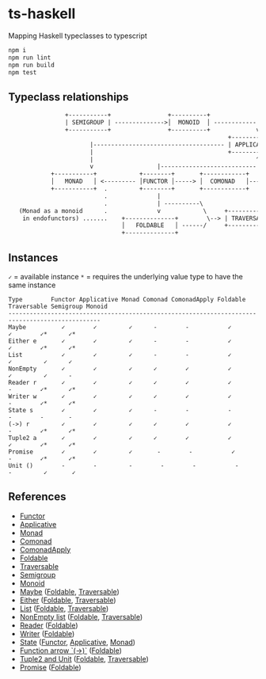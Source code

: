 # ts-haskell
Mapping Haskell typeclasses to typescript

```bash
npm i
npm run lint
npm run build
npm test
```

## Typeclass relationships

```txt
                +-----------+                +----------+                                    
                | SEMIGROUP | -------------->│  MONOID  │ ------------|  ............ (Applicative as a monoidal pattern)                
                +-----------+                +----------+             v          
                                                              +--------------+                              
                       |------------------------------------- | APPLICATIVE  │ 
                       |                                      +--------------+
                       |                                              ^
                       v                  |---------------------------|
            +-----------+            +--------+       +------------+      +---------------+                            
            │   MONAD   │ <--------- │FUNCTOR │-----> │  COMONAD   │----> │ COMONAD APPLY │                                
            +-----------+  .         +--------+       +------------+      +---------------+                             
                           .              |                            
                           .              | ----------\                                               
   (Monad as a monoid      .              v            \     +-------------+
    in endofunctors) .......    +--------------+        \--> | TRAVERSABLE │
                                │   FOLDABLE   │ ------/     +-------------+
                                +--------------+             
```

## Instances

`✓` = available instance
`*` = requires the underlying value type to have the same instance

```
Type        Functor Applicative Monad Comonad ComonadApply Foldable Traversable Semigroup Monoid
------------------------------------------------------------------------------------------------
Maybe          ✓        ✓         ✓      -        -           ✓        ✓        ✓*      ✓*
Either e       ✓        ✓         ✓      -        -           ✓        ✓        ✓*      ✓*
List           ✓        ✓         ✓      -        -           ✓        ✓         ✓      ✓
NonEmpty       ✓        ✓         ✓      ✓        ✓           ✓        ✓         ✓      -
Reader r       ✓        ✓         ✓      ✓        ✓           ✓        -        ✓*      ✓*
Writer w       ✓        ✓         ✓      ✓        ✓           ✓        -        ✓*      ✓*
State s        ✓        ✓         ✓      -        -           -        -        -       -
(->) r         ✓        ✓         ✓      ✓        ✓           ✓        -        ✓*      ✓*
Tuple2 a       ✓        ✓         ✓      ✓        ✓           ✓        ✓        ✓*      ✓*
Promise        ✓        ✓         ✓       -        -           ✓        -        ✓*      ✓*
Unit ()        -        -         -        -        -           -        -         ✓       ✓
```

## References

- [Functor](src/ghc/base/functor.ts)
- [Applicative](src/ghc/base/applicative.ts)
- [Monad](src/ghc/base/monad/monad.ts)
- [Comonad](src/control/comonad.ts)
- [ComonadApply](src/control/comonad-apply.ts)
- [Foldable](src/data/foldable.ts)
- [Traversable](src/data/traversable.ts)
- [Semigroup](src/ghc/base/semigroup.ts)
- [Monoid](src/ghc/base/monoid.ts)
- [Maybe](src/ghc/base/maybe/maybe.ts) ([Foldable](src/ghc/base/maybe/foldable.ts), [Traversable](src/ghc/base/maybe/traversable.ts))
- [Either](src/data/either/either.ts) ([Foldable](src/data/either/foldable.ts), [Traversable](src/data/either/traversable.ts))
- [List](src/ghc/base/list/list.ts) ([Foldable](src/ghc/base/list/foldable.ts), [Traversable](src/ghc/base/list/traversable.ts))
- [NonEmpty list](src/ghc/base/non-empty/list.ts) ([Foldable](src/ghc/base/non-empty/foldable.ts), [Traversable](src/ghc/base/non-empty/traversable.ts))
- [Reader](src/control/reader/reader.ts) ([Foldable](src/control/reader/foldable.ts))
- [Writer](src/control/writer/writer.ts) ([Foldable](src/control/writer/foldable.ts))
- [State](src/control/state/state.ts) ([Functor](src/control/state/functor.ts), [Applicative](src/control/state/applicative.ts), [Monad](src/control/state/monad.ts))
- [Function arrow \`(->)\`](src/ghc/prim/function-arrow/index.ts) ([Foldable](src/control/reader/foldable.ts))
- [Tuple2 and Unit](src/ghc/base/tuple/tuple.ts) ([Foldable](src/ghc/base/tuple/foldable.ts), [Traversable](src/ghc/base/tuple/tuple2-traversable.ts))
- [Promise](src/extra/promise/promise.ts) ([Foldable](src/extra/promise/foldable.ts))
